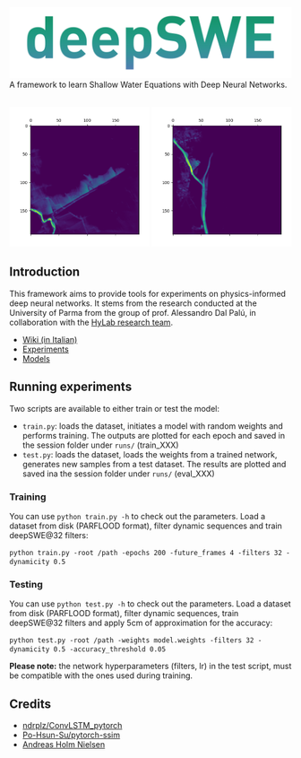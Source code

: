 <img src="info/logo.png" width="512"/>
A framework to learn Shallow Water Equations with Deep Neural Networks.
<br/><br/>

<img src="https://github.com/halixness/deepSWE/blob/main/info/prediction_2.gif" width="250" height="250"/> <img src="https://github.com/halixness/deepSWE/blob/main/info/prediction_baganza.gif" width="250" height="250"/> 

## Introduction

This framework aims to provide tools for experiments on physics-informed deep neural networks. It stems from the research conducted at the University of Parma from the group of prof. Alessandro Dal Palú, in collaboration with the [HyLab research team](http://www.hylab.unipr.it/it/). 

- [Wiki (in Italian)](https://github.com/halixness/deepSWE/wiki)
- [Experiments](https://github.com/halixness/deepSWE/tree/main/runs)
- [Models](https://github.com/halixness/deepSWE/tree/main/models)

## Running experiments

Two scripts are available to either train or test the model:

- `train.py`: loads the dataset, initiates a model with random weights and performs training. The outputs are plotted for each epoch and saved in the session folder under `runs/` (train_XXX)
- `test.py`: loads the dataset, loads the weights from a trained network, generates new samples from a test dataset. The results are plotted and saved ina the session folder under `runs/` (eval_XXX)

### Training

You can use `python train.py -h` to check out the parameters.
Load a dataset from disk (PARFLOOD format), filter dynamic sequences and train deepSWE@32 filters:
```
python train.py -root /path -epochs 200 -future_frames 4 -filters 32 -dynamicity 0.5
```

### Testing

You can use `python test.py -h` to check out the parameters.
Load a dataset from disk (PARFLOOD format), filter dynamic sequences, train deepSWE@32 filters and apply 5cm of approximation for the accuracy:
```
python test.py -root /path -weights model.weights -filters 32 -dynamicity 0.5 -accuracy_threshold 0.05
```

**Please note:** the network hyperparameters (filters, lr) in the test script, must be compatible with the ones used during training.


## Credits

- [ndrplz/ConvLSTM_pytorch](https://github.com/ndrplz/ConvLSTM_pytorch)
- [Po-Hsun-Su/pytorch-ssim](https://github.com/Po-Hsun-Su/pytorch-ssim)
- [Andreas Holm Nielsen](https://holmdk.github.io/)


